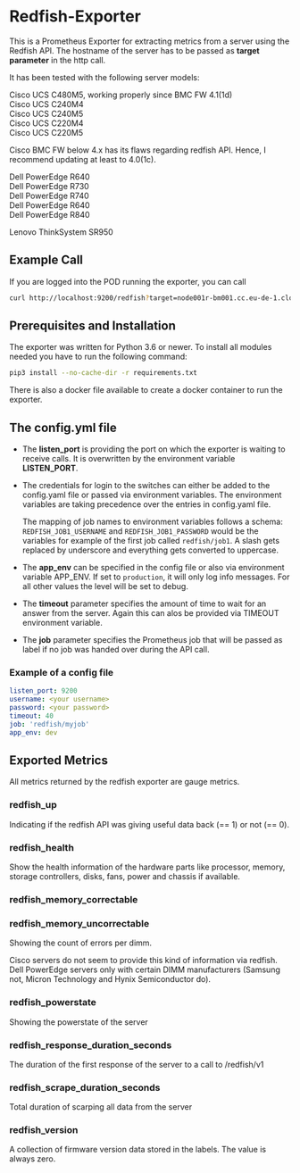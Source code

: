 # Redfish-Exporter

This is a Prometheus Exporter for extracting metrics from a server using the Redfish API.
The hostname of the server has to be passed as **target parameter** in the http call.

It has been tested with the following server models:

Cisco UCS C480M5, working properly since BMC FW 4.1(1d)  
Cisco UCS C240M4  
Cisco UCS C240M5  
Cisco UCS C220M4  
Cisco UCS C220M5

Cisco BMC FW below 4.x has its flaws regarding redfish API. Hence, I recommend updating at least to 4.0(1c).

Dell PowerEdge R640  
Dell PowerEdge R730  
Dell PowerEdge R740  
Dell PowerEdge R640  
Dell PowerEdge R840

Lenovo ThinkSystem SR950

## Example Call

If you are logged into the POD running the exporter, you can call

```bash
curl http://localhost:9200/redfish?target=node001r-bm001.cc.eu-de-1.cloud.sap&job=redfish/myjob
```

## Prerequisites and Installation

The exporter was written for Python 3.6 or newer. To install all modules needed you have to run the following command:

```bash
pip3 install --no-cache-dir -r requirements.txt
```

There is also a docker file available to create a docker container to run the exporter.

## The config.yml file

* The **listen_port** is providing the port on which the exporter is waiting to receive calls. It is overwritten by the environment variable **LISTEN_PORT**.

* The credentials for login to the switches can either be added to the config.yaml file or passed via environment variables. The environment variables are taking precedence over the entries in config.yaml file.

    The mapping of job names to environment variables follows a schema: `REDFISH_JOB1_USERNAME` and `REDFISH_JOB1_PASSWORD` would be the variables for example of the first job called `redfish/job1`.
    A slash gets replaced by underscore and everything gets converted to uppercase.

* The **app_env** can be specified in the config file or also via environment variable APP_ENV. If set to `production`, it will only log info messages. For all other values the level will be set to debug.

* The **timeout** parameter specifies the amount of time to wait for an answer from the server. Again this can alos be provided via TIMEOUT environment variable.

* The **job** parameter specifies the Prometheus job that will be passed as label if no job was handed over during the API call.

### Example of a config file

```yaml
listen_port: 9200
username: <your username>
password: <your password>
timeout: 40
job: 'redfish/myjob'
app_env: dev
```

## Exported Metrics

All metrics returned by the redfish exporter are gauge metrics.

### redfish_up

Indicating if the redfish API was giving useful data back (== 1) or not (== 0).

### redfish_health

Show the health information of the hardware parts like processor, memory, storage controllers, disks, fans, power and chassis if available.

### redfish_memory_correctable

### redfish_memory_uncorrectable

Showing the count of errors per dimm.

Cisco servers do not seem to provide this kind of information via redfish. Dell PowerEdge servers only with certain DIMM manufacturers (Samsung not, Micron Technology and Hynix Semiconductor do).

### redfish_powerstate

Showing the powerstate of the server

### redfish_response_duration_seconds

The duration of the first response of the server to a call to /redfish/v1

### redfish_scrape_duration_seconds

Total duration of scarping all data from the server

### redfish_version

A collection of firmware version data stored in the labels. The value is always zero.
